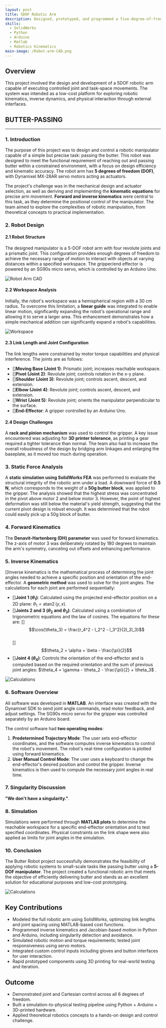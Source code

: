 ```yaml
---
layout: post
title: 5DOF Robotic Arm
description: Designed, prototyped, and programmed a five-degree-of-freedom robotic arm with inverse kinematics, trajectory planning, and real-time control.
skills:
  - SolidWorks
  - Python
  - Arduino
  - Matlab
  - Robotics Kinematics
main-image: /Robot-arm-CAD.png
---
```


## Overview

This project involved the design and development of a 5DOF robotic arm capable of executing controlled joint and task-space movements. The system was intended as a low-cost platform for exploring robotic kinematics, inverse dynamics, and physical interaction through external interfaces.


## **BUTTER-PASSING**
***
### 1. Introduction
The purpose of this project was to design and control a robotic manipulator capable of a simple but precise task: passing the butter. This robot was designed to meet the functional requirement of reaching out and passing butter within a constrained environment, with a focus on design efficiency and kinematic accuracy. The robot arm has **5 degrees of freedom (DOF)**, with Dynamixel MX-28AR servo motors acting as actuators.

The project's challenge was in the mechanical design and actuator selection, as well as deriving and implementing the **kinematic equations** for precise arm movement. **Forward and inverse kinematics** were central to this task, as they determine the positional control of the manipulator. The team aimed to explore the complexities of robotic manipulation, from theoretical concepts to practical implementation.

### 2. Robot Design
#### 2.1 Robot Structure
The designed manipulator is a 5-DOF robot arm with four revolute joints and a prismatic joint. This configuration provides enough degrees of freedom to achieve the necessary range of motion to interact with objects at varying distances within a specified workspace. The gripper/end effector is powered by an SG90s micro servo, which is controlled by an Arduino Uno.

![Robot Arm CAD](Robot-arm-CAD2.png)


#### 2.2 Workspace Analysis
Initially, the robot's workspace was a hemispherical region with a 30 cm radius. To overcome this limitation, a **linear guide** was integrated to enable linear motion, significantly expanding the robot's operational range and allowing it to serve a larger area. This enhancement demonstrates how a simple mechanical addition can significantly expand a robot's capabilities. 

![Workspace](Workspace.png)

#### 2.3 Link Length and Joint Configuration
The link lengths were constrained by motor torque capabilities and physical interference. The joints are as follows:
* []**Moving Base (Joint 1)**: Prismatic joint; increases reachable workspace.
* []**Pivot (Joint 2)**: Revolute joint; controls rotation in the x-y plane.
* []**Shoulder (Joint 3)**: Revolute joint; controls ascent, descent, and extension.
* []**Elbow (Joint 4)**: Revolute joint; controls ascent, descent, and extension.
* []**Wrist (Joint 5)**: Revolute joint; orients the manipulator perpendicular to the surface.
* []**End-Effector**: A gripper controlled by an Arduino Uno.

#### 2.4 Design Challenges
A **rack and pinion mechanism** was used to control the gripper. A key issue encountered was adjusting for **3D printer tolerance**, as printing a gear required a tighter tolerance than normal. The team also had to increase the overall robustness of the design by bridging arm linkages and enlarging the baseplate, as it moved too much during operation.

### 3. Static Force Analysis
A **static simulation using SolidWorks FEA** was performed to evaluate the structural integrity of the robotic arm under a load. A downward force of **0.5 N**, which corresponds to the weight of a **50g butter block**, was applied to the gripper. 
The analysis showed that the highest stress was concentrated in the pivot above motor 2 and below motor 3. However, the point of highest deformation was still below the material's yield strength, suggesting that the current pivot design is robust enough. It was determined that the robot could easily pick up a 50g block of butter.

### 4. Forward Kinematics
The **Denavit-Hartenberg (DH) parameter** was used for forward kinematics. The z-axis of motor 3 was deliberately rotated by 180 degrees to maintain the arm's symmetry, canceling out offsets and enhancing performance.

### 5. Inverse Kinematics
[]Inverse kinematics is the mathematical process of determining the joint angles needed to achieve a specific position and orientation of the end-effector. A **geometric method** was used to solve for the joint angles. The calculations for each joint are performed sequentially:
* []**Joint 1 ($\theta_1$)**: Calculated using the projected end-effector position on a 2D plane: $\theta_1 = \operatorname{atan2}(y, x)$.
* []**Joints 2 and 3 ($\theta_2$ and $\theta_3$)**: Calculated using a combination of trigonometric equations and the law of cosines. The equations for these are:
    []$$\cos(\theta_3) = \frac{r_4^2 - l_2^2 - l_3^2}{2l_2l_3}$$  
    []$$\theta_2 = \alpha + \beta - \frac{\pi}{2}$$  
* []**Joint 4 ($\theta_4$)**: Controls the orientation of the end-effector and is computed based on the required orientation and the sum of previous joint angles: $\theta_4 = \gamma - \theta_2 - \frac{\pi}{2} + \theta_3$ .

![Calculations](Inverse-kinematics.png)

### 6. Software Overview
All software was developed in **MATLAB**. An interface was created with the Dynamixel SDK to send joint angle commands, read motor feedback, and adjust settings. The SG90s micro servo for the gripper was controlled separately by an Arduino board.

The control software had **two operating modes**:
1. **Predetermined Trajectory Mode**: The user sets end-effector coordinates, and the software computes inverse kinematics to control the robot's movement. The robot's real-time configuration is plotted using forward kinematics.
2. **User Manual Control Mode**: The user uses a keyboard to change the end-effector's desired position and control the gripper. Inverse kinematics is then used to compute the necessary joint angles in real time.

### 7. Singularity Discussion
**"We don't have a singularity."**.

### 8. Simulation
Simulations were performed through **MATLAB plots** to determine the reachable workspace for a specific end-effector orientation and to test specified coordinates. Physical constraints on the link shape were also applied as limits for joint angles in the simulation.


### 10. Conclusion
The Butter Robot project successfully demonstrates the feasibility of applying robotic systems to small-scale tasks like passing butter using a **5-DOF manipulator**. The project created a functional robotic arm that meets the objective of efficiently delivering butter and stands as an excellent solution for educational purposes and low-cost prototyping.

![Calculations](butter-passing.png)

## Key Contributions

- Modeled the full robotic arm using SolidWorks, optimizing link lengths and joint spacing using MATLAB-based cost functions.
- Programmed inverse kinematics and Jacobian-based motion in Python and Arduino, including singularity detection and avoidance.
- Simulated robotic motion and torque requirements; tested joint responsiveness using servo motors.
- Integrated custom control inputs including gloves and button interfaces for user interaction.
- Rapid prototyped components using 3D printing for real-world testing and iteration.

## Outcome

- Demonstrated joint and Cartesian control across all 6 degrees of freedom.
- Built a simulation-to-physical testing pipeline using Python + Arduino + 3D-printed hardware.
- Applied theoretical robotics concepts to a hands-on design and control challenge.


